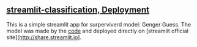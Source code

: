 [streamlit-classification, Deployment](https://github.com/cchuang2009/streamlit-classification)
---
This is a simple streamlit app for surperviverd model: Genger Guess. The model was made by the [code]( https://github.com/cchuang2009/2022-1/blob/main/Python_IM/Week12_Gender_Predition_colab.ipynb) and deployed directly on [streamlit official site](http://share.streamlit.io].
